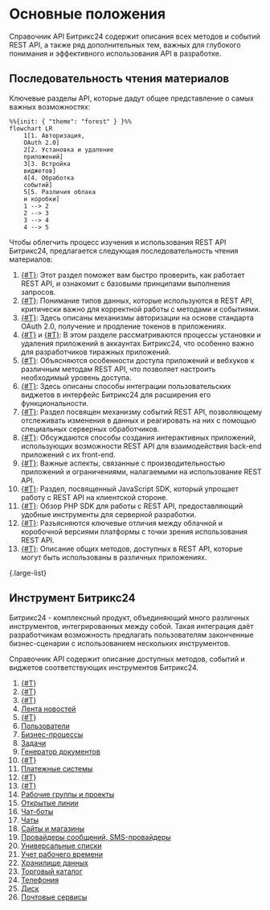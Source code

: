 # Основные положения

Справочник API Битрикс24 содержит описания всех методов и событий REST API, а также ряд дополнительных тем, важных для глубокого понимания и эффективного использования API в разработке.

## Последовательность чтения материалов

Ключевые разделы API, которые дадут общее представление о самых важных возможностях:

```mermaid
%%{init: { "theme": "forest" } }%%
flowchart LR
    1[1. Авторизация, 
    OAuth 2.0]
    2[2. Установка и удаление 
    приложений]
    3[3. Встройка 
    виджетов]
    4[4. Обработка 
    событий]
    5[5. Различия облака 
    и коробки]
    1 --> 2
    2 --> 3
    3 --> 4
    4 --> 5
```

Чтобы облегчить процесс изучения и использования REST API Битрикс24, предлагается следующая последовательность чтения материалов:

1. [{#T}](how-to-call-rest-api/authorization.md): Этот раздел поможет вам быстро проверить, как работает REST API, и ознакомит с базовыми принципами выполнения запросов.
2. [{#T}](data-types.md): Понимание типов данных, которые используются в REST API, критически важно для корректной работы с методами и событиями.
3. [{#T}](oauth/index.md): Здесь описаны механизмы авторизации на основе стандарта OAuth 2.0, получение и продление токенов в приложениях.
4. [{#T}](app-installation/index.md) и [{#T}](app-uninstallation.md): В этом разделе рассматриваются процессы установки и удаления приложений в аккаунтах Битрикс24, что особенно важно для разработчиков тиражных приложений.
5. [{#T}](scopes/permissions.md): Объясняются особенности доступа приложений и вебхуков к различным методам REST API, что позволяет настроить необходимый уровень доступа.
6. [{#T}](widgets/index.md): Здесь описаны способы интеграции пользовательских виджетов в интерфейс Битрикс24 для расширения его функциональности.
7. [{#T}](events/index.md): Раздел посвящен механизму событий REST API, позволяющему отслеживать изменения в данных и реагировать на них с помощью специальных серверных обработчиков.
8. [{#T}](interactivity/index.md): Обсуждаются способы создания интерактивных приложений, использующих возможности REST API для взаимодействия back-end приложений с их front-end.
9. [{#T}](performance/limits.md): Важные аспекты, связанные с производительностью приложений и ограничениями, налагаемыми на использование REST API.
10. [{#T}](bx24-js-sdk/index.md): Раздел, посвященный JavaScript SDK, который упрощает работу с REST API на клиентской стороне.
11. [{#T}](crest-php-sdk/index.md): Обзор PHP SDK для работы с REST API, предоставляющий удобные инструменты для серверной разработки.
12. [{#T}](cloud-and-on-premise/index.md): Разъясняются ключевые отличия между облачной и коробочной версиями платформы с точки зрения использования REST API.
13. [{#T}](common/index.md): Описание общих методов, доступных в REST API, которые могут быть использованы в различных приложениях.

{.large-list}

## Инструмент Битрикс24

Битрикс24 - комплексный продукт, объединяющий много различных инструментов, интегрированных между собой. Такая интеграция даёт разработчикам возможность предлагать пользователям законченные бизнес-сценарии с использованием нескольких инструментов.

Справочник API содержит описание доступных методов, событий и виджетов соответствующих инструментов Битрикс24.

1. [{#T}](./common/index.md)
2. [{#T}](./crm/index.md)
3. [{#T}](./ai/index.md)
4. [Лента новостей](./log/index.md)
5. [{#T}](./sale/index.md)
6. [Пользователи](./user/index.md)
7. [Бизнес-процессы](./bizproc/index.md)
8. [Задачи](./tasks/index.md)
9. [Генератор документов](./document-generator/index.md)
10. [{#T}](./calendar/index.md)
11. [Платежные системы](./pay-system/index.md)
12. [{#T}](./departments/index.md)
13. [{#T}](./user-consent/index.md)
14. [Рабочие группы и проекты](./sonet-group/sonet-group-create.md)
15. [Открытые линии](./imopenlines/index.md)
16. [Чат-боты](./chat-bots/index.md)
17. [Чаты](./chats/index.md)
18. [Сайты и магазины](./landing/index.md)
19. [Провайдеры сообщений, SMS-провайдеры](./messageservice/index.md)
20. [Универсальные списки](./lists/index.md)
21. [Учет рабочего времени](./timeman/index.md)
22. [Хранилище данных](./entity/index.md)
23. [Торговый каталог](./catalog/index.md)
24. [Телефония](./telephony/index.md)
25. [Диск](./disk/index.md)
26. [Почтовые сервисы](./mailservice/index.md)
